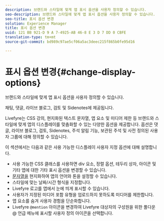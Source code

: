 ```yaml
---
description: 브랜드와 스타일에 맞게 앱 표시 옵션을 사용자 정의할 수 있습니다.
seo-description: 브랜드와 스타일에 맞게 앱 표시 옵션을 사용자 정의할 수 있습니다.
seo-title: 표시 옵션 변경
solution: Experience Manager
title: 표시 옵션 변경
uuid: 121 BB 921-D 9 A 7-4925-AB 46-8 E 3 D 7 DD 0 CBFE
translation-type: tm+mt
source-git-commit: bd989c97ae5cf06a5ac3deec215f865b0fe95d16

---
```



# 표시 옵션 변경{#change-display-options}

브랜드와 스타일에 맞게 앱 표시 옵션을 사용자 정의할 수 있습니다.

채팅, 댓글, 라이브 블로그, 검토 및 Sidenotes에 제공됩니다.

Livefyre는 CSS 강의, 현지화된 텍스트 문자열, 앱 요소 및 미디어 제한 등 브랜드와 스타일에 맞게 앱의 디스플레이를 맞춤화할 수 있는 다양한 옵션을 제공합니다. 옵션은 댓글, 라이브 블로그, 검토, Sidenotes, 주석 알림 기능, 보관된 주석 및 사전 정의된 사용자 그룹에 대해 정의할 수 있습니다.

이 섹션에서는 다음과 같은 사용 가능한 디스플레이 사용자 지정 옵션에 대해 설명합니다.

* 사용 가능한 CSS 클래스를 사용하면 div 요소, 정렬 옵션, 테두리 상자, 아이콘 및 기타 앱에 대한 기타 표시 옵션을 변경할 수 있습니다.
* [문자열을](/help/using/c-settings-other/c-translation-sets/c-localize-strings.md) 현지화하여 앱의 언어와 톤을 설정할 수 있습니다.
* 스타일에 맞는 날짜/시간 형식을 지정합니다.
* Livefyre 로고를 앱에서 눈에 띄게 표시할 수 있습니다.
* 사용자가 지정된 미디어 포함 유형을 업로드하지 못하도록 미디어를 제한합니다.
* 앱 요소를 숨겨 사용자 경험을 단순화합니다.
* Livefyre `@mention` 아이콘을 변경하여 Livefyre 대상자의 구성원을 위한 풀다운 @ 언급 메뉴에 표시할 사용자 정의 아이콘을 선택합니다.

